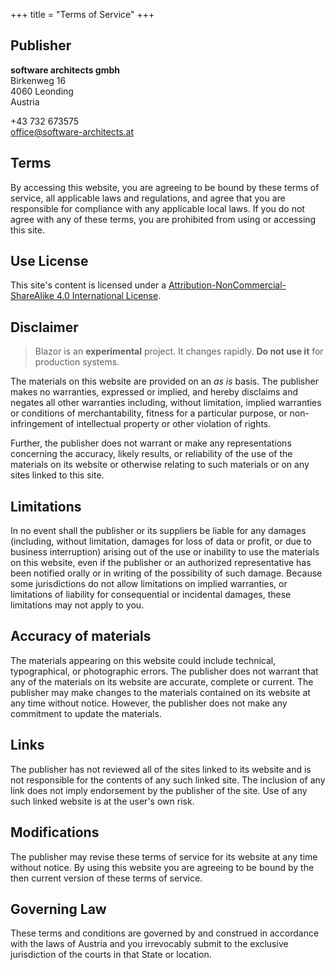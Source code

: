 +++
title = "Terms of Service"
+++

## Publisher

**software architects gmbh**<br/>
Birkenweg 16<br/>
4060 Leonding<br/>
Austria

<i class='fa fa-phone'></i>+43&nbsp;732&nbsp;673575<br/>
<i class='fa fa-envelope'></i>office@software-architects.at

## Terms

By accessing this website, you are agreeing to be bound by these terms of service, all applicable laws and regulations, and agree that you are responsible for compliance with any applicable local laws. If you do not agree with any of these terms, you are prohibited from using or accessing this site.

## Use License

This site's content is licensed under a [Attribution-NonCommercial-ShareAlike 4.0 International License](https://creativecommons.org/licenses/by-nc-sa/4.0/).

## Disclaimer

> Blazor is an **experimental** project. It changes rapidly. **Do not use it** for production systems.

The materials on this website are provided on an *as is* basis. The publisher makes no warranties, expressed or implied, and hereby disclaims and negates all other warranties including, without limitation, implied warranties or conditions of merchantability, fitness for a particular purpose, or non-infringement of intellectual property or other violation of rights.

Further, the publisher does not warrant or make any representations concerning the accuracy, likely results, or reliability of the use of the materials on its website or otherwise relating to such materials or on any sites linked to this site.

## Limitations

In no event shall the publisher or its suppliers be liable for any damages (including, without limitation, damages for loss of data or profit, or due to business interruption) arising out of the use or inability to use the materials on this website, even if the publisher or an authorized representative has been notified orally or in writing of the possibility of such damage. Because some jurisdictions do not allow limitations on implied warranties, or limitations of liability for consequential or incidental damages, these limitations may not apply to you.

## Accuracy of materials

The materials appearing on this website could include technical, typographical, or photographic errors. The publisher does not warrant that any of the materials on its website are accurate, complete or current. The publisher may make changes to the materials contained on its website at any time without notice. However, the publisher does not make any commitment to update the materials.

## Links

The publisher has not reviewed all of the sites linked to its website and is not responsible for the contents of any such linked site. The inclusion of any link does not imply endorsement by the publisher of the site. Use of any such linked website is at the user's own risk.

## Modifications

The publisher may revise these terms of service for its website at any time without notice. By using this website you are agreeing to be bound by the then current version of these terms of service.

## Governing Law

These terms and conditions are governed by and construed in accordance with the laws of Austria and you irrevocably submit to the exclusive jurisdiction of the courts in that State or location.
